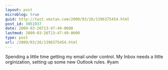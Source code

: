 ```yaml
---
layout: post
microblog: true
guid: http://twit.vmstan.com/2009/03/26/1396375454.html
post_id: 3051937
date: 2009-03-26T13:47:49-0600
lastmod: 2009-03-26T13:47:49-0600
type: post
url: /2009/03/26/1396375454.html
---
```

Spending a little time getting my email under control. My Inbox needs a little orginization, setting up some new Outlook rules. #yam
